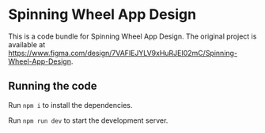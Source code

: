 
  # Spinning Wheel App Design

  This is a code bundle for Spinning Wheel App Design. The original project is available at https://www.figma.com/design/7VAFlEJYLV9xHuRJEI02mC/Spinning-Wheel-App-Design.

  ## Running the code

  Run `npm i` to install the dependencies.

  Run `npm run dev` to start the development server.
  